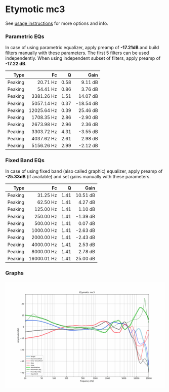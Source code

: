 # Etymotic mc3
See [usage instructions](https://github.com/jaakkopasanen/AutoEq#usage) for more options and info.

### Parametric EQs
In case of using parametric equalizer, apply preamp of **-17.21dB** and build filters manually
with these parameters. The first 5 filters can be used independently.
When using independent subset of filters, apply preamp of **-17.22 dB**.

| Type    | Fc          |    Q | Gain      |
|--------:|------------:|-----:|----------:|
| Peaking | 20.71 Hz    | 0.58 | 9.11 dB   |
| Peaking | 54.41 Hz    | 0.86 | 3.76 dB   |
| Peaking | 3381.26 Hz  | 1.51 | 14.07 dB  |
| Peaking | 5057.14 Hz  | 0.37 | -18.54 dB |
| Peaking | 12025.64 Hz | 0.39 | 25.46 dB  |
| Peaking | 1708.35 Hz  | 2.86 | -2.90 dB  |
| Peaking | 2673.98 Hz  | 2.96 | 2.36 dB   |
| Peaking | 3303.72 Hz  | 4.31 | -3.55 dB  |
| Peaking | 4037.62 Hz  | 2.61 | 2.98 dB   |
| Peaking | 5156.26 Hz  | 2.99 | -2.12 dB  |

### Fixed Band EQs
In case of using fixed band (also called graphic) equalizer, apply preamp of **-25.33dB**
(if available) and set gains manually with these parameters.

| Type    | Fc          |    Q | Gain     |
|--------:|------------:|-----:|---------:|
| Peaking | 31.25 Hz    | 1.41 | 10.51 dB |
| Peaking | 62.50 Hz    | 1.41 | 4.27 dB  |
| Peaking | 125.00 Hz   | 1.41 | 1.10 dB  |
| Peaking | 250.00 Hz   | 1.41 | -1.39 dB |
| Peaking | 500.00 Hz   | 1.41 | 0.07 dB  |
| Peaking | 1000.00 Hz  | 1.41 | -2.63 dB |
| Peaking | 2000.00 Hz  | 1.41 | -2.43 dB |
| Peaking | 4000.00 Hz  | 1.41 | 2.53 dB  |
| Peaking | 8000.00 Hz  | 1.41 | 2.78 dB  |
| Peaking | 16000.01 Hz | 1.41 | 25.00 dB |

### Graphs
![](./Etymotic%20mc3.png)